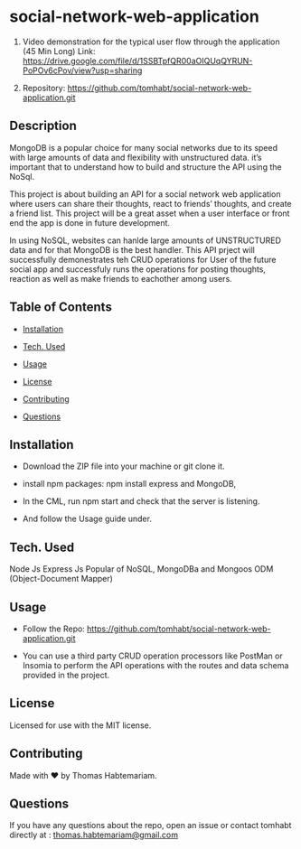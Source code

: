 # social-network-web-application

1. Video demonstration for the typical user flow through the application (45 Min Long) Link: https://drive.google.com/file/d/1SSBTpfQR00aOIQUqQYRUN-PoPOv6cPov/view?usp=sharing


2. Repository: https://github.com/tomhabt/social-network-web-application.git

## Description

MongoDB is a popular choice for many social networks due to its speed with large amounts of data and flexibility with unstructured data.  it’s important that to understand how to build and structure the API using the NoSql.

This project is about building an API for a social network web application where users can share their thoughts, react to friends’ thoughts, and create a friend list. This project will be a great asset when a user interface or front end the app is done in future development.

In using NoSQL, websites can hanlde large amounts of UNSTRUCTURED data and for that MongoDB is the best handler. This API prject will successfully demonestrates teh CRUD operations for User of the future social app and successfuly runs the operations for posting thoughts, reaction as well as make friends to eachother among users.

## Table of Contents

* [Installation](#installation)

* [Tech. Used](#Tech.Used)

* [Usage](#usage)

* [License](#license)

* [Contributing](#contributing)

* [Questions](#questions)

## Installation

* Download the ZIP file into your machine or git clone it.

* install npm packages:
             npm install express and MongoDB, 
* In the CML, run npm start and check that the server is listening.
* And follow the Usage guide under.


## Tech. Used

Node Js
Express Js
Popular of NoSQL, MongoDBa and  Mongoos ODM (Object-Document Mapper)

## Usage

* Follow the Repo: https://github.com/tomhabt/social-network-web-application.git

* You can use a third party CRUD operation processors like PostMan or Insomia to perform the API operations with the routes and data schema provided in the project.

## License
    
Licensed for use with the MIT license.

## Contributing

Made with ❤️ by Thomas Habtemariam.


## Questions

If you have any questions about the repo, open an issue or contact tomhabt directly at : thomas.habtemariam@gmail.com